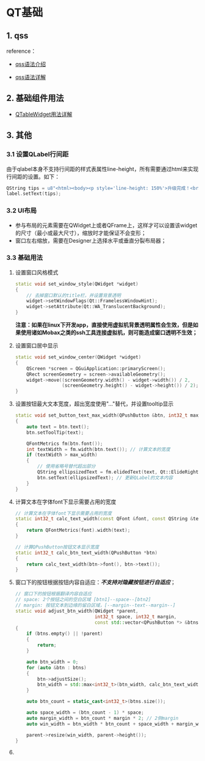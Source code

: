 # QT基础

## 1. qss

reference：

- [qss语法介绍](https://blog.csdn.net/qq_51762652/article/details/129224126)

- [qss语法详解](https://blog.csdn.net/soldier_d/article/details/118356671?ops_request_misc=%257B%2522request%255Fid%2522%253A%2522170177221916800185890083%2522%252C%2522scm%2522%253A%252220140713.130102334..%2522%257D&request_id=170177221916800185890083&biz_id=0&utm_medium=distribute.pc_search_result.none-task-blog-2~all~sobaiduend~default-1-118356671-null-null.142^v96^pc_search_result_base2&utm_term=qt%20setstylesheet%E4%BE%8B%E5%AD%90&spm=1018.2226.3001.4187)



## 2. 基础组件用法

- [QTableWidget用法详解](https://blog.csdn.net/zheng19880607/article/details/132840104)



## 3. 其他

### 3.1 设置QLabel行间距

由于qlabel本身不支持行间距的样式表属性line-height，所有需要通过html来实现行间距的设置。如下：

```c++
QString tips = u8"<html><body><p style='line-height: 150%'>升级完成！<br>请点击【重启】按钮执行重启。</p></body></html>";
label.setText(tips);
```

### 3.2 UI布局

- 参与布局的元素需要在QWidget上或者QFrame上，这样才可以设置该widget的尺寸（最小或最大尺寸），缩放时才能保证不会变形；
- 窗口左右缩放，需要在Designer上选择水平或垂直分裂布局器；



### 3.3 基础用法

1. 设置窗口风格模式

   ```c++
   static void set_window_style(QWidget *widget)
   {
       // 去掉窗口默认的title栏，并设置背景透明
       widget->setWindowFlags(Qt::FramelessWindowHint);
       widget->setAttribute(Qt::WA_TranslucentBackground);
   }
   ```

   **注意：如果在linux下开发app，直接使用虚拟机背景透明属性会生效，但是如果使用诸如Mobax之类的ssh工具连接虚拟机，则可能造成窗口透明不生效；**

   

2. 设置窗口居中显示

   ```c++
   static void set_window_center(QWidget *widget)
   {
       QScreen *screen = QGuiApplication::primaryScreen();
       QRect screenGeometry = screen->availableGeometry();
       widget->move((screenGeometry.width() - widget->width()) / 2,
                    (screenGeometry.height() - widget->height()) / 2);
   }
   ```

   

3. 设置按钮最大文本宽度，超出宽度使用"..."替代，并设置tooltip显示

   ```c++
   static void set_button_text_max_width(QPushButton &btn, int32_t max_width)
   {
       auto text = btn.text();
       btn.setToolTip(text);
   
       QFontMetrics fm(btn.font());
       int textWidth = fm.width(btn.text()); // 计算文本的宽度
       if (textWidth > max_width)
       {
           // 使用省略号替代超出部分
           QString ellipsizedText = fm.elidedText(text, Qt::ElideRight, max_width);
           btn.setText(ellipsizedText); // 更新QLabel的文本内容
       }
   }
   ```

   

4. 计算文本在字体font下显示需要占用的宽度

   ```c++
   // 计算文本在字体font下显示需要占用的宽度
   static int32_t calc_text_width(const QFont &font, const QString &text)
   {
       return QFontMetrics(font).width(text);
   }
   
   // 计算QPushButton按钮文本显示宽度
   static int32_t calc_btn_text_width(QPushButton *btn)
   {
       return calc_text_width(btn->font(), btn->text());
   }
   ```

   

5. 窗口下的按钮根据按钮内容自适应：***不支持对隐藏按钮进行自适应***；

   ```c++
   // 窗口下的按钮根据翻译内容自适应
   // space: 2个按钮之间的空白区域 [btn1]--space--[btn2]
   // margin: 按钮文本到边缘的留白区域，[--margin--text--margin--]
   static void adjust_btn_width(QWidget *parent,
                                int32_t space, int32_t margin,
                                const std::vector<QPushButton *> &btns)
   {
       if (btns.empty() || !parent)
       {
           return;
       }
   
       auto btn_width = 0;
       for (auto &btn : btns)
       {
           btn->adjustSize();
           btn_width = std::max<int32_t>(btn_width, calc_btn_text_width(btn));
       }
   
       auto btn_count = static_cast<int32_t>(btns.size());
   
       auto space_width = (btn_count - 1) * space;
       auto margin_width = btn_count * margin * 2; // 2侧margin
       auto win_width = btn_width * btn_count + space_width + margin_width;
   
       parent->resize(win_width, parent->height());
   }
   ```

   

6. 